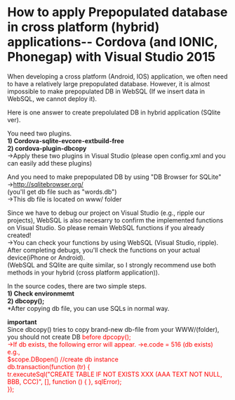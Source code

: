 # How to apply Prepopulated database in cross platform (hybrid) applications-- Cordova (and IONIC, Phonegap) with Visual Studio 2015
When developing a cross platform (Android, IOS) application, we often need to have a relatively large prepopulated database. However, it  is almost impossible to make prepopulated DB in WebSQL (If we insert data in WebSQL, we cannot deploy it).
<p>
Here is one answer to create prepolulated DB in hybrid application (SQlite ver).
</p>
<p>
You need two plugins.<br><b>
1) Cordova-sqlite-evcore-extbuild-free<br>
2) cordova-plugin-dbcopy<br></b>
->Apply these two plugins in Visual Studio (please open config.xml and you can easily add these plugins)<br>

And you need to make prepopulated DB by using "DB Browser for SQLite"<br>
->http://sqlitebrowser.org/<br>
(you'll get db file such as "words.db")<br>
->This db file is located on www/ folder<br>

Since we have to debug our project on Visual Studio (e.g., ripple our projects), WebSQL is also necesarry to confirm the implemented functions on Visual Studio. So please remain WebSQL functions if you already created!<br>
->You can check your functions by using WebSQL (Visual Studio, ripple). After completing debugs, you'll check the functions on your actual device(iPhone or Android).  <br>
(WebSQL and SQlite are quite similar, so I strongly recommend use both methods in your hybrid (cross platform application)).<br>

In the source codes, there are two simple steps.<br>
<b>1) Check environmemt<br>
 2) dbcopy();</b><br>
*After copying db file, you can use SQLs in normal way. <br>

<b>important</b><br>
Since dbcopy() tries to copy brand-new db-file from your WWW/(folder), you should not create DB <font style color = red>before dpcopy(); <br>
->If db exists, the following error will appear.
->e.code = 516 (db exists) <br>
e.g., <br>
    $scope.DBopen()  //create db instance<br> 
    db.transaction(function (tr) { <br>
       tr.executeSql("CREATE TABLE IF NOT EXISTS XXX (AAA TEXT NOT NULL, BBB, CCC)", [], function () {  }, sqlError); <br>
       }); <br>
       


